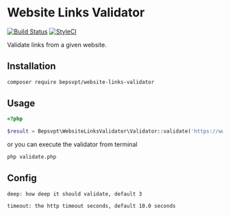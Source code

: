 # Website Links Validator

[![Build Status](https://travis-ci.org/BePsvPT/website-links-validator.svg?branch=master)](https://travis-ci.org/BePsvPT/website-links-validator)
[![StyleCI](https://styleci.io/repos/52674497/shield?style=flat)](https://styleci.io/repos/52674497)

Validate links from a given website.

## Installation

```bash
composer require bepsvpt/website-links-validator
```

## Usage

```php
<?php

$result = Bepsvpt\WebsiteLinksValidator\Validator::validate('https://www.google.com/', $config = []);
```
or you can execute the validator from terminal

```bash
php validate.php
```

## Config

```
deep: how deep it should validate, default 3

timeout: the http timeout seconds, default 10.0 seconds
```
